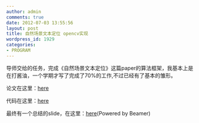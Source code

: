 ```yaml
---
author: admin
comments: true
date: 2012-07-03 13:55:56
layout: post
title: 自然场景文本定位 opencv实现
wordpress_id: 1929
categories:
- PROGRAM
---
```


导师交给的任务，完成《自然场景文本定位》这篇paper的算法框架，我基本上是在打酱油，一个学期才写了完成了70%的工作,不过已经有了基本的雏形。

论文在这里：[here](http://www.freetstar.com/processimg/location.pdf)

代码在这里：[here](https://github.com/freetstar/opencv/blob/master/location.cpp)

最终有一个总结的slide，在这里：[here](http://www.freetstar.com/processimg/summary.pdf)(Powered by Beamer)
